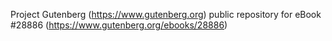 Project Gutenberg (https://www.gutenberg.org) public repository for eBook #28886 (https://www.gutenberg.org/ebooks/28886)
